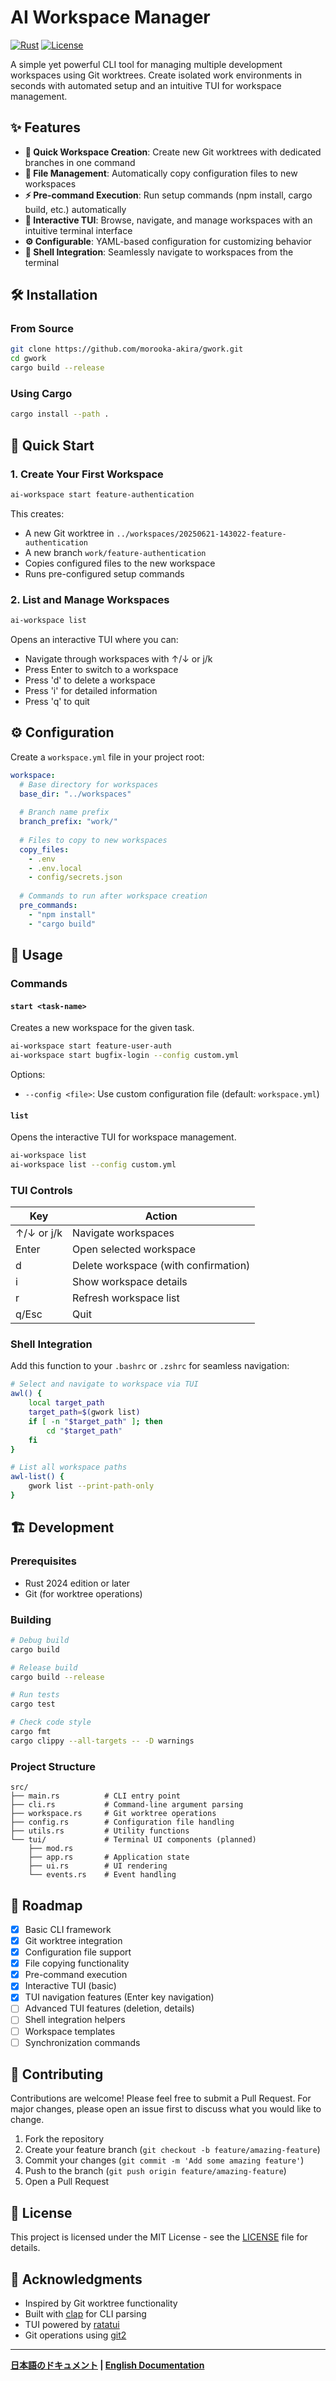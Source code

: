 # AI Workspace Manager

[![Rust](https://img.shields.io/badge/rust-2024-orange.svg)](https://www.rust-lang.org/)
[![License](https://img.shields.io/badge/license-MIT-blue.svg)](LICENSE)

A simple yet powerful CLI tool for managing multiple development workspaces using Git worktrees. Create isolated work environments in seconds with automated setup and an intuitive TUI for workspace management.

## ✨ Features

- **🚀 Quick Workspace Creation**: Create new Git worktrees with dedicated branches in one command
- **📁 File Management**: Automatically copy configuration files to new workspaces
- **⚡ Pre-command Execution**: Run setup commands (npm install, cargo build, etc.) automatically
- **🎯 Interactive TUI**: Browse, navigate, and manage workspaces with an intuitive terminal interface
- **⚙️ Configurable**: YAML-based configuration for customizing behavior
- **🔗 Shell Integration**: Seamlessly navigate to workspaces from the terminal

## 🛠️ Installation

### From Source

```bash
git clone https://github.com/morooka-akira/gwork.git
cd gwork
cargo build --release
```

### Using Cargo

```bash
cargo install --path .
```

## 🚀 Quick Start

### 1. Create Your First Workspace

```bash
ai-workspace start feature-authentication
```

This creates:
- A new Git worktree in `../workspaces/20250621-143022-feature-authentication`
- A new branch `work/feature-authentication`
- Copies configured files to the new workspace
- Runs pre-configured setup commands

### 2. List and Manage Workspaces

```bash
ai-workspace list
```

Opens an interactive TUI where you can:
- Navigate through workspaces with ↑/↓ or j/k
- Press Enter to switch to a workspace
- Press 'd' to delete a workspace
- Press 'i' for detailed information
- Press 'q' to quit

## ⚙️ Configuration

Create a `workspace.yml` file in your project root:

```yaml
workspace:
  # Base directory for workspaces
  base_dir: "../workspaces"
  
  # Branch name prefix
  branch_prefix: "work/"
  
  # Files to copy to new workspaces
  copy_files:
    - .env
    - .env.local
    - config/secrets.json
    
  # Commands to run after workspace creation
  pre_commands:
    - "npm install"
    - "cargo build"
```

## 📖 Usage

### Commands

#### `start <task-name>`
Creates a new workspace for the given task.

```bash
ai-workspace start feature-user-auth
ai-workspace start bugfix-login --config custom.yml
```

Options:
- `--config <file>`: Use custom configuration file (default: `workspace.yml`)

#### `list`
Opens the interactive TUI for workspace management.

```bash
ai-workspace list
ai-workspace list --config custom.yml
```

### TUI Controls

| Key | Action |
|-----|--------|
| ↑/↓ or j/k | Navigate workspaces |
| Enter | Open selected workspace |
| d | Delete workspace (with confirmation) |
| i | Show workspace details |
| r | Refresh workspace list |
| q/Esc | Quit |

### Shell Integration

Add this function to your `.bashrc` or `.zshrc` for seamless navigation:

```bash
# Select and navigate to workspace via TUI
awl() {
    local target_path
    target_path=$(gwork list)
    if [ -n "$target_path" ]; then
        cd "$target_path"
    fi
}

# List all workspace paths
awl-list() {
    gwork list --print-path-only
}
```

## 🏗️ Development

### Prerequisites

- Rust 2024 edition or later
- Git (for worktree operations)

### Building

```bash
# Debug build
cargo build

# Release build
cargo build --release

# Run tests
cargo test

# Check code style
cargo fmt
cargo clippy --all-targets -- -D warnings
```

### Project Structure

```
src/
├── main.rs          # CLI entry point
├── cli.rs           # Command-line argument parsing
├── workspace.rs     # Git worktree operations
├── config.rs        # Configuration file handling
├── utils.rs         # Utility functions
└── tui/             # Terminal UI components (planned)
    ├── mod.rs
    ├── app.rs       # Application state
    ├── ui.rs        # UI rendering
    └── events.rs    # Event handling
```

## 🎯 Roadmap

- [x] Basic CLI framework
- [x] Git worktree integration
- [x] Configuration file support
- [x] File copying functionality
- [x] Pre-command execution
- [x] Interactive TUI (basic)
- [x] TUI navigation features (Enter key navigation)
- [ ] Advanced TUI features (deletion, details)
- [ ] Shell integration helpers
- [ ] Workspace templates
- [ ] Synchronization commands

## 🤝 Contributing

Contributions are welcome! Please feel free to submit a Pull Request. For major changes, please open an issue first to discuss what you would like to change.

1. Fork the repository
2. Create your feature branch (`git checkout -b feature/amazing-feature`)
3. Commit your changes (`git commit -m 'Add some amazing feature'`)
4. Push to the branch (`git push origin feature/amazing-feature`)
5. Open a Pull Request

## 📄 License

This project is licensed under the MIT License - see the [LICENSE](LICENSE) file for details.

## 🙏 Acknowledgments

- Inspired by Git worktree functionality
- Built with [clap](https://github.com/clap-rs/clap) for CLI parsing
- TUI powered by [ratatui](https://github.com/ratatui-org/ratatui)
- Git operations using [git2](https://github.com/rust-lang/git2-rs)

---

**[日本語のドキュメント](README.ja.md) | [English Documentation](README.md)**